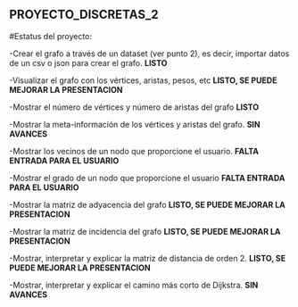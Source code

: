 ## PROYECTO_DISCRETAS_2

#Estatus del proyecto:

-Crear el grafo a través de un dataset (ver punto 2), es decir, importar datos de un csv o json para crear el grafo. **LISTO**


-Visualizar el grafo con los vértices, aristas, pesos, etc **LISTO, SE PUEDE MEJORAR LA PRESENTACION**


-Mostrar el número de vértices y número de aristas del grafo **LISTO**


-Mostrar la meta-información de los vértices y aristas del grafo. **SIN AVANCES**


-Mostrar los vecinos de un nodo que proporcione el usuario. **FALTA ENTRADA PARA EL USUARIO**


-Mostrar el grado de un nodo que proporcione el usuario **FALTA ENTRADA PARA EL USUARIO**


-Mostrar la matriz de adyacencia del grafo **LISTO, SE PUEDE MEJORAR LA PRESENTACION**


-Mostrar la matriz de incidencia del grafo **LISTO, SE PUEDE MEJORAR LA PRESENTACION**


-Mostrar, interpretar y explicar la matriz de distancia de orden 2. **LISTO, SE PUEDE MEJORAR LA PRESENTACION**


-Mostrar, interpretar y explicar el camino más corto de Dijkstra. **SIN AVANCES**

